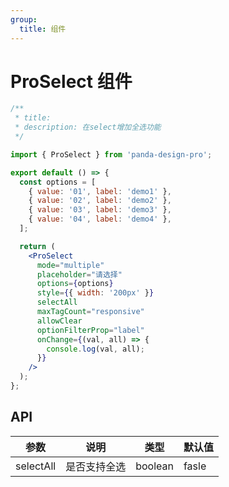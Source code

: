 ```yaml
---
group:
  title: 组件
---
```


# ProSelect 组件

```jsx
/**
 * title:
 * description: 在select增加全选功能
 */

import { ProSelect } from 'panda-design-pro';

export default () => {
  const options = [
    { value: '01', label: 'demo1' },
    { value: '02', label: 'demo2' },
    { value: '03', label: 'demo3' },
    { value: '04', label: 'demo4' },
  ];

  return (
    <ProSelect
      mode="multiple"
      placeholder="请选择"
      options={options}
      style={{ width: '200px' }}
      selectAll
      maxTagCount="responsive"
      allowClear
      optionFilterProp="label"
      onChange={(val, all) => {
        console.log(val, all);
      }}
    />
  );
};
```

<!-- <API id="Foo"></API> -->

## API

| 参数      | 说明         | 类型    | 默认值 |
| --------- | ------------ | ------- | ------ |
| selectAll | 是否支持全选 | boolean | fasle  |
